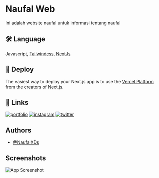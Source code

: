 
# Naufal Web

Ini adalah website naufal untuk informasi tentang naufal

## 🛠 Language
Javascript, [Tailwindcss](https://tailwindcss.com/), [NextJs](https://nextjs.org/)
## 🌠 Deploy
The easiest way to deploy your Next.js app is to use the [Vercel Platform](https://vercel.com/import?utm_medium=default-template&filter=next.js&utm_source=create-next-app&utm_campaign=create-next-app-readme) from the creators of Next.js.
## 🔗 Links
[![portfolio](https://img.shields.io/badge/my_portfolio-000?style=for-the-badge&logo=ko-fi&logoColor=white)](https://www.naufalxd.xyz/)
[![instagram](https://img.shields.io/badge/-instagram-lightgrey?style=for-the-badge&logo=instagram)](https://instagram.com/naufal.banh_)
[![twitter](https://img.shields.io/badge/twitter-1DA1F2?style=for-the-badge&logo=twitter&logoColor=white)](https://twitter.com/)


## Authors

- [@NaufalXDs](https://www.github.com/NaufalXDs)


## Screenshots

![App Screenshot](https://i.imgur.com/NThB0QU.png)

